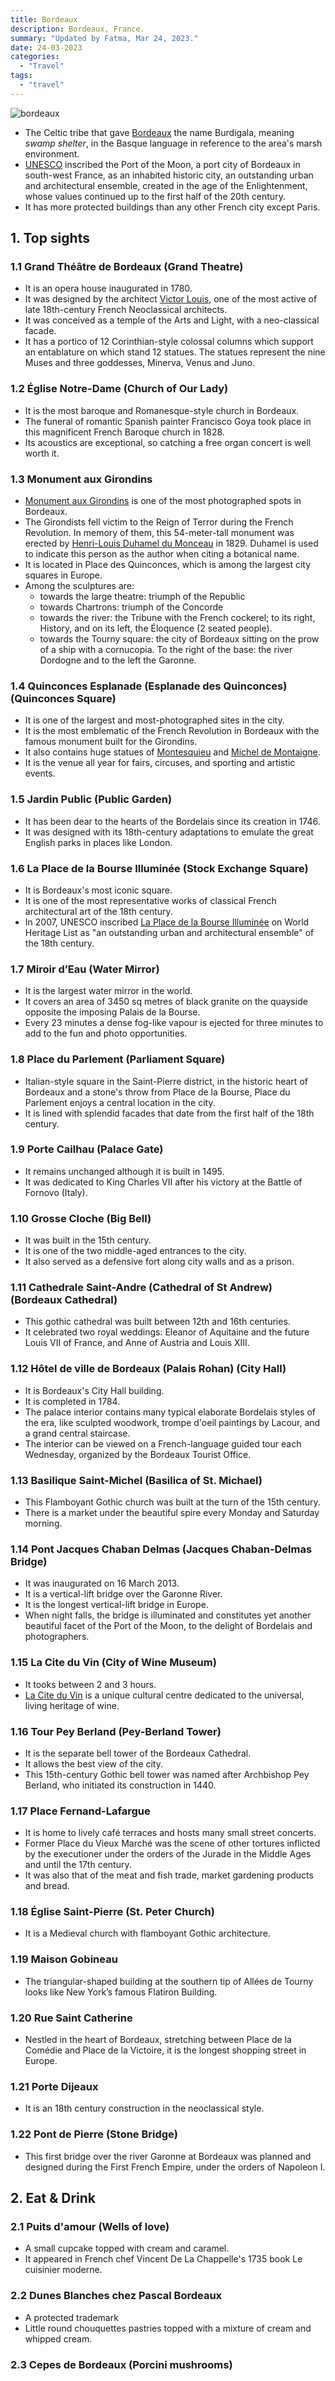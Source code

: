```yaml
---
title: Bordeaux
description: Bordeaux, France.
summary: "Updated by Fatma, Mar 24, 2023."
date: 24-03-2023
categories:
  - "Travel"
tags:
  - "travel"
---
```


![bordeaux](/img/bordeaux.png)

- The Celtic tribe that gave [Bordeaux](https://www.bordeauxwalks.com/romans-in-bordeaux/) the name Burdigala, meaning _swamp shelter_, in the Basque language in reference to the area's marsh environment.
- [UNESCO](https://whc.unesco.org/en/list/1256/) inscribed the Port of the Moon, a port city of Bordeaux in south-west France, as an inhabited historic city, an outstanding urban and architectural ensemble, created in the age of the Enlightenment, whose values continued up to the first half of the 20th century.
- It has more protected buildings than any other French city except Paris.

## 1. Top sights

### 1.1 Grand Théâtre de Bordeaux (Grand Theatre)

- It is an opera house inaugurated in 1780.
- It was designed by the architect [Victor Louis](https://www.britannica.com/biography/Victor-Louis), one of the most active of late 18th-century French Neoclassical architects.
- It was conceived as a temple of the Arts and Light, with a neo-classical facade.
- It has a portico of 12 Corinthian-style colossal columns which support an entablature on which stand 12 statues. The statues represent the nine Muses and three goddesses, Minerva, Venus and Juno.

### 1.2 Église Notre-Dame (Church of Our Lady)

- It is the most baroque and Romanesque-style church in Bordeaux.
- The funeral of romantic Spanish painter Francisco Goya took place in this magnificent French Baroque church in 1828.
- Its acoustics are exceptional, so catching a free organ concert is well worth it.

### 1.3 Monument aux Girondins

- [Monument aux Girondins](https://www.historyhit.com/locations/monument-aux-girondins/) is one of the most photographed spots in Bordeaux.
- The Girondists fell victim to the Reign of Terror during the French Revolution. In memory of them, this 54-meter-tall monument was erected by [Henri-Louis Duhamel du Monceau](https://en.wikipedia.org/wiki/Henri-Louis_Duhamel_du_Monceau) in 1829. Duhamel is used to indicate this person as the author when citing a botanical name.
- It is located in Place des Quinconces, which is among the largest city squares in Europe.
- Among the sculptures are:
  - towards the large theatre: triumph of the Republic
  - towards Chartrons: triumph of the Concorde
  - towards the river: the Tribune with the French cockerel; to its right, History, and on its left, the Éloquence (2 seated people).
  - towards the Tourny square: the city of Bordeaux sitting on the prow of a ship with a cornucopia. To the right of the base: the river Dordogne and to the left the Garonne.

### 1.4 Quinconces Esplanade (Esplanade des Quinconces) (Quinconces Square)

- It is one of the largest and most-photographed sites in the city.
- It is the most emblematic of the French Revolution in Bordeaux with the famous monument built for the Girondins.
- It also contains huge statues of [Montesquieu](https://en.wikipedia.org/wiki/Montesquieu) and [Michel de Montaigne](https://en.wikipedia.org/wiki/Michel_de_Montaigne).
- It is the venue all year for fairs, circuses, and sporting and artistic events.

### 1.5 Jardin Public (Public Garden)

- It has been dear to the hearts of the Bordelais since its creation in 1746.
- It was designed with its 18th-century adaptations to emulate the great English parks in places like London.

### 1.6 La Place de la Bourse Illuminée (Stock Exchange Square)

- It is Bordeaux's most iconic square.
- It is one of the most representative works of classical French architectural art of the 18th century.
- In 2007, UNESCO inscribed [La Place de la Bourse Illuminée](https://whc.unesco.org/en/documents/114281) on World Heritage List as "an outstanding urban and architectural ensemble" of the 18th century.

### 1.7 Miroir d’Eau (Water Mirror)

- It is the largest water mirror in the world.
- It covers an area of 3450 sq metres of black granite on the quayside opposite the imposing Palais de la Bourse.
- Every 23 minutes a dense fog-like vapour is ejected for three minutes to add to the fun and photo opportunities.

### 1.8 Place du Parlement (Parliament Square)

- Italian-style square in the Saint-Pierre district, in the historic heart of Bordeaux and a stone's throw from Place de la Bourse, Place du Parlement enjoys a central location in the city.
- It is lined with splendid facades that date from the first half of the 18th century.

### 1.9 Porte Cailhau (Palace Gate)

- It remains unchanged although it is built in 1495.
- It was dedicated to King Charles VII after his victory at the Battle of Fornovo (Italy).

### 1.10 Grosse Cloche (Big Bell)

- It was built in the 15th century.
- It is one of the two middle-aged entrances to the city.
- It also served as a defensive fort along city walls and as a prison.

### 1.11 Cathedrale Saint-Andre (Cathedral of St Andrew) (Bordeaux Cathedral)

- This gothic cathedral was built between 12th and 16th centuries.
- It celebrated two royal weddings: Eleanor of Aquitaine and the future Louis VII of France, and Anne of Austria and Louis XIII.

### 1.12 Hôtel de ville de Bordeaux (Palais Rohan) (City Hall)

- It is Bordeaux's City Hall building.
- It is completed in 1784.
- The palace interior contains many typical elaborate Bordelais styles of the era, like sculpted woodwork, trompe d'oeil paintings by Lacour, and a grand central staircase.
- The interior can be viewed on a French-language guided tour each Wednesday, organized by the Bordeaux Tourist Office.

### 1.13 Basilique Saint-Michel (Basilica of St. Michael)

- This Flamboyant Gothic church was built at the turn of the 15th century.
- There is a market under the beautiful spire every Monday and Saturday morning.

### 1.14 Pont Jacques Chaban Delmas (Jacques Chaban-Delmas Bridge)

- It was inaugurated on 16 March 2013.
- It is a vertical-lift bridge over the Garonne River.
- It is the longest vertical-lift bridge in Europe.
- When night falls, the bridge is illuminated and constitutes yet another beautiful facet of the Port of the Moon, to the delight of Bordelais and photographers.

### 1.15 La Cite du Vin (City of Wine Museum)

- It tooks between 2 and 3 hours.
- [La Cite du Vin](https://www.laciteduvin.com/en) is a unique cultural centre dedicated to the universal, living heritage of wine.

### 1.16 Tour Pey Berland (Pey-Berland Tower)

- It is the separate bell tower of the Bordeaux Cathedral.
- It allows the best view of the city.
- This 15th-century Gothic bell tower was named after Archbishop Pey Berland, who initiated its construction in 1440.

### 1.17 Place Fernand-Lafargue

- It is home to lively café terraces and hosts many small street concerts.
- Former Place du Vieux Marché was the scene of other tortures inflicted by the executioner under the orders of the Jurade in the Middle Ages and until the 17th century.
- It was also that of the meat and fish trade, market gardening products and bread.

### 1.18 Église Saint-Pierre (St. Peter Church)

- It is a Medieval church with flamboyant Gothic architecture.

### 1.19 Maison Gobineau

- The triangular-shaped building at the southern tip of Allées de Tourny looks like New York’s famous Flatiron Building.

### 1.20 Rue Saint Catherine

- Nestled in the heart of Bordeaux, stretching between Place de la Comédie and Place de la Victoire, it is the longest shopping street in Europe.

### 1.21 Porte Dijeaux

- It is an 18th century construction in the neoclassical style.

### 1.22 Pont de Pierre (Stone Bridge)

- This first bridge over the river Garonne at Bordeaux was planned and designed during the First French Empire, under the orders of Napoleon I.

## 2. Eat & Drink

### 2.1 Puits d'amour (Wells of love)

- A small cupcake topped with cream and caramel.
- It appeared in French chef Vincent De La Chappelle's 1735 book Le cuisinier moderne.

### 2.2 Dunes Blanches chez Pascal Bordeaux

- A protected trademark
- Little round chouquettes pastries topped with a mixture of cream and whipped cream.

### 2.3 Cepes de Bordeaux (Porcini mushrooms)
